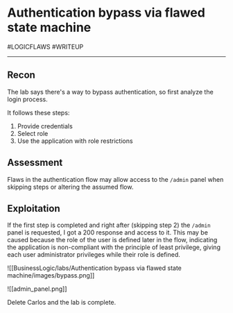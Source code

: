 # Authentication bypass via flawed state machine

#LOGICFLAWS 
#WRITEUP 
<hr>

## Recon

The lab says there's a way to bypass authentication, so first analyze the login process.

It follows these steps:
1. Provide credentials
2. Select role
3. Use the application with role restrictions

## Assessment

Flaws in the authentication flow may allow access to the `/admin` panel when skipping steps or altering the assumed flow.

## Exploitation

If the first step is completed and right after (skipping step 2) the `/admin` panel is requested, I got a 200 response and access to it. This may be caused because the role of the user is defined later in the flow, indicating the application is non-compliant with the principle of least privilege, giving each user administrator privileges while their role is defined.

![[BusinessLogic/labs/Authentication bypass via flawed state machine/images/bypass.png]]

![[admin_panel.png]]

Delete Carlos and the lab is complete.